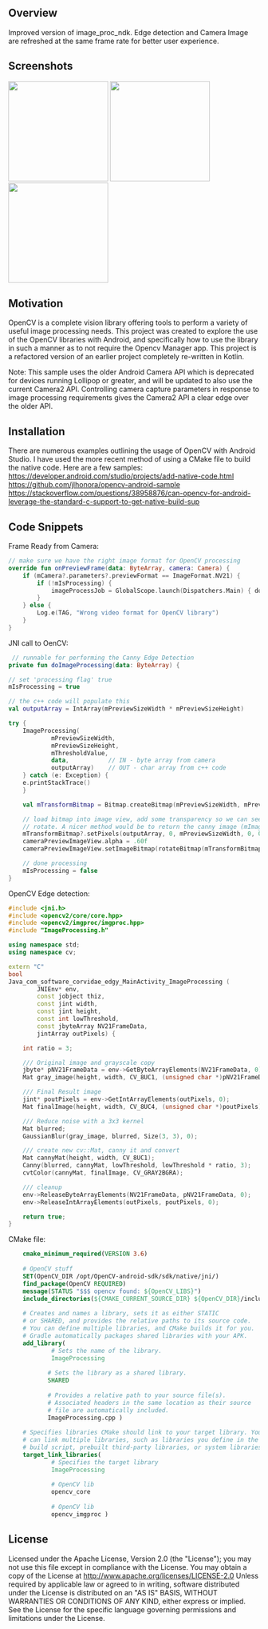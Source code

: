 ## Overview

Improved version of image_proc_ndk. Edge detection and Camera Image are refreshed at the same frame rate
for better user experience.

## Screenshots

<p float="left">
  <img src="screenshots/edgy_03.png" width="200" />
  <img src="screenshots/edgy_50.png" width="200" /> 
  <img src="screenshots/edgy_95.png" width="200" />
</p>

## Motivation

OpenCV is a complete vision library offering tools to perform a variety of useful image processing needs.
This project was created to explore the use of the OpenCV libraries with Android, and specifically how to
use the library in such a manner as to not require the Opencv Manager app. This project is a refactored 
version of an earlier project completely re-written in Kotlin.

Note: This sample uses the older Android Camera API which is deprecated for devices running Lollipop or 
greater, and will be updated to also use the current Camera2 API. Controlling camera capture parameters
in response to image processing requirements gives the Camera2 API a clear edge over the older API.

## Installation

There are numerous examples outlining the usage of OpenCV with Android Studio. I have used the more recent
method of using a CMake file to build the native code. Here are a few samples:
https://developer.android.com/studio/projects/add-native-code.html
https://github.com/jlhonora/opencv-android-sample
https://stackoverflow.com/questions/38958876/can-opencv-for-android-leverage-the-standard-c-support-to-get-native-build-sup

## Code Snippets

Frame Ready from Camera:
```Kotlin
// make sure we have the right image format for OpenCV processing
override fun onPreviewFrame(data: ByteArray, camera: Camera) {
    if (mCamera?.parameters?.previewFormat == ImageFormat.NV21) {
        if (!mIsProcessing) {
            imageProcessJob = GlobalScope.launch(Dispatchers.Main) { doImageProcessing(data) }
        }
    } else {
        Log.e(TAG, "Wrong video format for OpenCV library")
    }
}
```

JNI call to OenCV:
```Kotlin
 // runnable for performing the Canny Edge Detection
private fun doImageProcessing(data: ByteArray) {

// set 'processing flag' true
mIsProcessing = true

// the c++ code will populate this
val outputArray = IntArray(mPreviewSizeWidth * mPreviewSizeHeight)

try {
    ImageProcessing(
            mPreviewSizeWidth,
            mPreviewSizeHeight,
            mThresholdValue,
            data,           // IN - byte array from camera
            outputArray)    // OUT - char array from c++ code
    } catch (e: Exception) {
    e.printStackTrace()
    }

    val mTransformBitmap = Bitmap.createBitmap(mPreviewSizeWidth, mPreviewSizeHeight, Bitmap.Config.ARGB_8888)

    // load bitmap into image view, add some transparency so we can see the camera's preview and
    // rotate. A nicer method would be to return the canny image (mImagePixels) without black background
    mTransformBitmap?.setPixels(outputArray, 0, mPreviewSizeWidth, 0, 0, mPreviewSizeWidth, mPreviewSizeHeight)
    cameraPreviewImageView.alpha = .60f
    cameraPreviewImageView.setImageBitmap(rotateBitmap(mTransformBitmap, 90f))

    // done processing
    mIsProcessing = false
}
```

OpenCV Edge detection:
```C++
#include <jni.h>
#include <opencv2/core/core.hpp>
#include <opencv2/imgproc/imgproc.hpp>
#include "ImageProcessing.h"

using namespace std;
using namespace cv;

extern "C"
bool
Java_com_software_corvidae_edgy_MainActivity_ImageProcessing (
        JNIEnv* env,
        const jobject thiz,
        const jint width,
        const jint height,
        const int lowThreshold,
        const jbyteArray NV21FrameData,
        jintArray outPixels) {

    int ratio = 3;

    /// Original image and grayscale copy
    jbyte* pNV21FrameData = env->GetByteArrayElements(NV21FrameData, 0);
    Mat gray_image(height, width, CV_8UC1, (unsigned char *)pNV21FrameData);

    /// Final Result image
    jint* poutPixels = env->GetIntArrayElements(outPixels, 0);
    Mat finalImage(height, width, CV_8UC4, (unsigned char *)poutPixels);

    /// Reduce noise with a 3x3 kernel
    Mat blurred;
    GaussianBlur(gray_image, blurred, Size(3, 3), 0);

    /// create new cv::Mat, canny it and convert
    Mat cannyMat(height, width, CV_8UC1);
    Canny(blurred, cannyMat, lowThreshold, lowThreshold * ratio, 3);
    cvtColor(cannyMat, finalImage, CV_GRAY2BGRA);

    /// cleanup
    env->ReleaseByteArrayElements(NV21FrameData, pNV21FrameData, 0);
    env->ReleaseIntArrayElements(outPixels, poutPixels, 0);

    return true;
}
```

CMake file:

```CMake
    cmake_minimum_required(VERSION 3.6)
    
    # OpenCV stuff
    SET(OpenCV_DIR /opt/OpenCV-android-sdk/sdk/native/jni/)
    find_package(OpenCV REQUIRED)
    message(STATUS "$$$ opencv found: ${OpenCV_LIBS}")
    include_directories(${CMAKE_CURRENT_SOURCE_DIR} ${OpenCV_DIR}/include/)
    
    # Creates and names a library, sets it as either STATIC
    # or SHARED, and provides the relative paths to its source code.
    # You can define multiple libraries, and CMake builds it for you.
    # Gradle automatically packages shared libraries with your APK.
    add_library(
            # Sets the name of the library.
            ImageProcessing
    
           # Sets the library as a shared library.
           SHARED
    
           # Provides a relative path to your source file(s).
           # Associated headers in the same location as their source
           # file are automatically included.
           ImageProcessing.cpp )
    
    # Specifies libraries CMake should link to your target library. You
    # can link multiple libraries, such as libraries you define in the
    # build script, prebuilt third-party libraries, or system libraries.
    target_link_libraries(
            # Specifies the target library
            ImageProcessing
    
            # OpenCV lib
            opencv_core
    
            # OpenCV lib
            opencv_imgproc )
```
## License

Licensed under the Apache License, Version 2.0 (the &quot;License&quot;);
you may not use this file except in compliance with the License.
You may obtain a copy of the License at
http://www.apache.org/licenses/LICENSE-2.0
Unless required by applicable law or agreed to in writing, software
distributed under the License is distributed on an &quot;AS IS&quot; BASIS,
WITHOUT WARRANTIES OR CONDITIONS OF ANY KIND, either
express or implied.
See the License for the specific language governing
permissions and limitations under the License.
